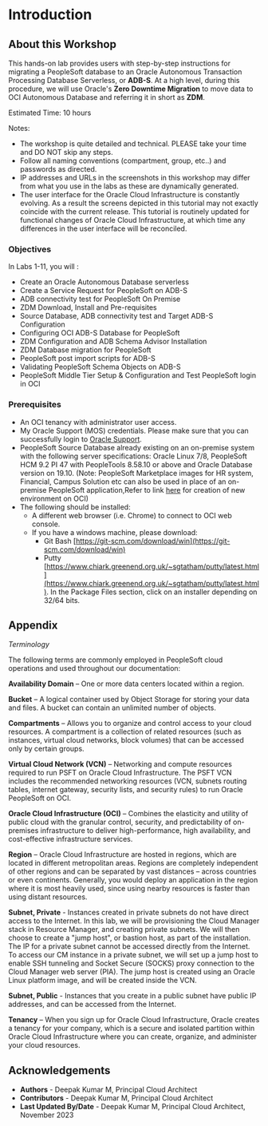 # Introduction

## About this Workshop

This hands-on lab provides users with step-by-step instructions for migrating a PeopleSoft database to an Oracle Autonomous Transaction Processing Database Serverless, or **ADB-S**. At a high level, during this procedure, we will use Oracle's **Zero Downtime Migration** to move data to OCI Autonomous Database and referring it in short as **ZDM**.



Estimated Time: 10 hours

Notes:
- The workshop is quite detailed and technical. PLEASE take your time and DO NOT skip any steps.
- Follow all naming conventions (compartment, group, etc..) and passwords as directed.   
- IP addresses and URLs in the screenshots in this workshop may differ from what you use in the labs as these are dynamically generated.
- The user interface for the Oracle Cloud Infrastructure is constantly evolving. As a result the screens depicted in this tutorial may not exactly coincide with the current release. This tutorial is routinely updated for functional changes of Oracle Cloud Infrastructure, at which time any differences in the user interface will be reconciled.

### Objectives

In Labs 1-11, you will :
* Create an Oracle Autonomous Database serverless 
* Create a Service Request for PeopleSoft on ADB-S
* ADB connectivity test for PeopleSoft On Premise
* ZDM Download, Install and Pre-requisites
* Source Database, ADB connectivity test and Target ADB-S Configuration
* Configuring  OCI ADB-S Database for PeopleSoft
* ZDM Configuration and ADB Schema Advisor Installation
* ZDM Database migration for PeopleSoft
* PeopleSoft post import scripts for ADB-S
* Validating PeopleSoft Schema Objects on ADB-S
* PeopleSoft Middle Tier Setup & Configuration and Test PeopleSoft login in OCI

### Prerequisites
* An OCI tenancy with administrator user access. 
* My Oracle Support (MOS) credentials. Please make sure that you can successfully login to [Oracle Support](https://support.oracle.com). 
* PeopleSoft Source Database already existing on an on-premise system with the following server specifications: Oracle Linux 7/8, PeopleSoft HCM 9.2 PI 47 with PeopleTools 8.58.10 or above and Oracle Database version on 19.10. (Note: PeopleSoft Marketplace images for HR system, Financial, Campus Solution etc can also be used in place of an on-premise PeopleSoft application,Refer to link [here](https://apexapps.oracle.com/pls/apex/r/dbpm/livelabs/view-workshop?wid=3208) for creation of new environment on OCI) 
* The following should be installed:
    * A different web browser (i.e. Chrome) to connect to OCI web console. 
    * If you have a windows machine, please download:
        * Git Bash [https://git-scm.com/download/win](https://git-scm.com/download/win)
        * Putty [https://www.chiark.greenend.org.uk/~sgtatham/putty/latest.html](https://www.chiark.greenend.org.uk/~sgtatham/putty/latest.html). In the Package Files section, click on an installer depending on 32/64 bits.

## Appendix

*Terminology*

The following terms are commonly employed in PeopleSoft cloud operations and used throughout our documentation:

**Availability Domain** – One or more data centers located within a region.

**Bucket** – A logical container used by Object Storage for storing your data and files. A bucket can contain an unlimited number of objects.

**Compartments** – Allows you to organize and control access to your cloud resources. A compartment is a collection of related resources (such as instances, virtual cloud networks, block volumes) that can be accessed only by certain groups.

**Virtual Cloud Network (VCN)** – Networking and compute resources required to run PSFT on Oracle Cloud Infrastructure. The PSFT VCN includes the recommended networking resources (VCN, subnets routing tables, internet gateway, security lists, and security rules) to run Oracle PeopleSoft on OCI.

**Oracle Cloud Infrastructure (OCI)** – Combines the elasticity and utility of public cloud with the granular control, security, and predictability of on-premises infrastructure to deliver high-performance, high availability, and cost-effective infrastructure services.

**Region** – Oracle Cloud Infrastructure are hosted in regions, which are located in different metropolitan areas. Regions are completely independent of other regions and can be separated by vast distances – across countries or even continents. Generally, you would deploy an application in the region where it is most heavily used, since using nearby resources is faster than using distant resources.

**Subnet, Private** - Instances created in private subnets do not have direct access to the Internet. In this lab, we will be provisioning the Cloud Manager stack in Resource Manager, and creating private subnets. We will then choose to create a "jump host", or bastion host, as part of the installation. The IP for a private subnet cannot be accessed directly from the Internet. To access our CM instance in a private subnet, we will set up a jump host to enable SSH tunneling and Socket Secure (SOCKS) proxy connection to the Cloud Manager web server (PIA). The jump host is created using an Oracle Linux platform image, and will be created inside the VCN.

**Subnet, Public** - Instances that you create in a public subnet have public IP addresses, and can be accessed from the Internet.

**Tenancy** – When you sign up for Oracle Cloud Infrastructure, Oracle creates a tenancy for your company, which is a secure and isolated partition within Oracle Cloud Infrastructure where you can create, organize, and administer your cloud resources.



## Acknowledgements
* **Authors** - Deepak Kumar M, Principal Cloud Architect
* **Contributors** - Deepak Kumar M, Principal Cloud Architect
* **Last Updated By/Date** - Deepak Kumar M, Principal Cloud Architect, November 2023


